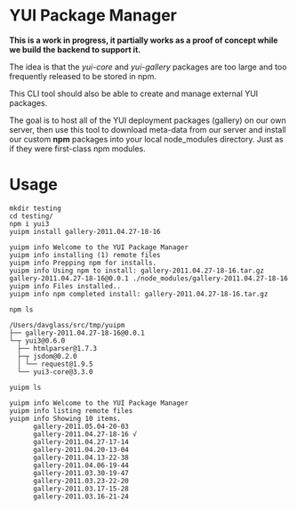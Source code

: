 YUI Package Manager
===================

**This is a work in progress, it partially works as a proof of concept
while we build the backend to support it.**

The idea is that the _yui-core_ and _yui-gallery_ packages are too large and too frequently
released to be stored in npm.

This CLI tool should also be able to create and manage external YUI packages.

The goal is to host all of the YUI deployment packages (gallery) on our own server, then
use this tool to download meta-data from our server and install our custom **npm** packages 
into your local node_modules directory. Just as if they were first-class npm modules.

Usage
=====

    mkdir testing
    cd testing/
    npm i yui3
    yuipm install gallery-2011.04.27-18-16

    yuipm info Welcome to the YUI Package Manager
    yuipm info installing (1) remote files
    yuipm info Prepping npm for installs.
    yuipm info Using npm to install: gallery-2011.04.27-18-16.tar.gz
    gallery-2011.04.27-18-16@0.0.1 ./node_modules/gallery-2011.04.27-18-16 
    yuipm info Files installed..
    yuipm info npm completed install: gallery-2011.04.27-18-16.tar.gz
    
    npm ls

    /Users/davglass/src/tmp/yuipm
    ├── gallery-2011.04.27-18-16@0.0.1 
    └─┬ yui3@0.6.0 
      ├── htmlparser@1.7.3 
      ├─┬ jsdom@0.2.0 
      │ └── request@1.9.5 
      └── yui3-core@3.3.0 
    
    yuipm ls

    yuipm info Welcome to the YUI Package Manager
    yuipm info listing remote files
    yuipm info Showing 10 items.
          gallery-2011.05.04-20-03
          gallery-2011.04.27-18-16 √
          gallery-2011.04.27-17-14
          gallery-2011.04.20-13-04
          gallery-2011.04.13-22-38
          gallery-2011.04.06-19-44
          gallery-2011.03.30-19-47
          gallery-2011.03.23-22-20
          gallery-2011.03.17-15-28
          gallery-2011.03.16-21-24
    
